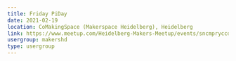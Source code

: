 ```yaml
---
title: Friday PiDay
date: 2021-02-19
location: CoMakingSpace (Makerspace Heidelberg), Heidelberg
link: https://www.meetup.com/Heidelberg-Makers-Meetup/events/sncmpryccdbzb/
usergroup: makershd
type: usergroup
---
```

